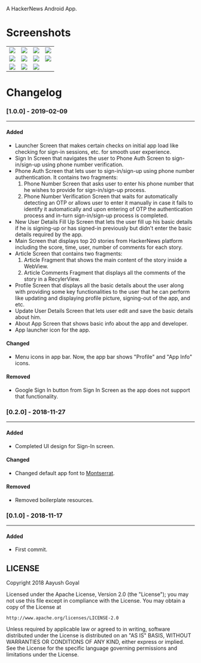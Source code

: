 A HackerNews Android App.

# Screenshots
<table>
	<tr>
    	<td><img src="http://projects.aayushgoyal.in/hackernews/Launcher%20Activity.png"></td>
    	<td><img src="http://projects.aayushgoyal.in/hackernews/Sign%20In%20Activity.png"></td>
    	<td><img src="http://projects.aayushgoyal.in/hackernews/Phone%20Number%20Fragment.png"></td>
    	<td><img src="http://projects.aayushgoyal.in/hackernews/Phone%20Number%20Verification%20Fragment.png"></td>
	</tr>
    <tr>
    	<td><img src="http://projects.aayushgoyal.in/hackernews/New%20User%20Details%20Fill%20Up%20Activity.png"></td>
    	<td><img src="http://projects.aayushgoyal.in/hackernews/Main%20Activity.png"></td>
    	<td><img src="http://projects.aayushgoyal.in/hackernews/Article%20Fragment.png"></td>
    	<td><img src="http://projects.aayushgoyal.in/hackernews/Article%20Comments%20Fragment.png"></td>
   	</tr>
	<tr>
    	<td><img src="http://projects.aayushgoyal.in/hackernews/Profile%20Activity.png"></td>
    	<td><img src="http://projects.aayushgoyal.in/hackernews/Update%20User%20Details%20Activity.png"></td>
    	<td><img src="http://projects.aayushgoyal.in/hackernews/About%20App%20Activity.png"></td>
  	</tr>
</table>


# Changelog
### [1.0.0] - 2019-02-09
---
#### Added
- Launcher Screen that makes certain checks on initial app load like checking for sign-in sessions, etc. for smooth user experience.
- Sign In Screen that navigates the user to Phone Auth Screen to sign-in/sign-up using phone number verification.
- Phone Auth Screen that lets user to sign-in/sign-up using phone number authentication. It contains two fragments:
  1. Phone Number Screen that asks user to enter his phone number that he wishes to provide for sign-in/sign-up process.
  2. Phone Number Verification Screen that waits for automatically detecting an OTP or allows user to enter it manually in case it fails to identify it automatically and upon entering of OTP the authentication process and in-turn sign-in/sign-up process is completed.
- New User Details Fill Up Screen that lets the user fill up his basic details if he is signing-up or has signed-in previously but didn't enter the basic details required by the app.
- Main Screen that displays top 20 stories from HackerNews platform including the score, time, user, number of comments for each story.
- Article Screen that contains two fragments:
  1. Article Fragment that shows the main content of the story inside a WebView.
  2. Article Comments Fragment that displays all the comments of the story in a RecylerView.
- Profile Screen that displays all the basic details about the user along with providing some key functionalities to the user that he can perform like updating and displaying profile picture, signing-out of the app, and etc.
- Update User Details Screen that lets user edit and save the basic details about him.
- About App Screen that shows basic info about the app and developer.
- App launcher icon for the app.

#### Changed
- Menu icons in app bar. Now, the app bar shows "Profile" and "App Info" icons.

#### Removed
- Google Sign In button from Sign In Screen as the app does not support that functionality.

### [0.2.0] - 2018-11-27
---
#### Added
- Completed UI design for Sign-In screen.

#### Changed
- Changed default app font to [Montserrat](https://fonts.google.com/specimen/Montserrat).

#### Removed
- Removed boilerplate resources.

### [0.1.0] - 2018-11-17
---
#### Added
- First commit.


## LICENSE

Copyright 2018 Aayush Goyal

Licensed under the Apache License, Version 2.0 (the "License");
you may not use this file except in compliance with the License.
You may obtain a copy of the License at

    http://www.apache.org/licenses/LICENSE-2.0

Unless required by applicable law or agreed to in writing, software
distributed under the License is distributed on an "AS IS" BASIS,
WITHOUT WARRANTIES OR CONDITIONS OF ANY KIND, either express or implied.
See the License for the specific language governing permissions and
limitations under the License.